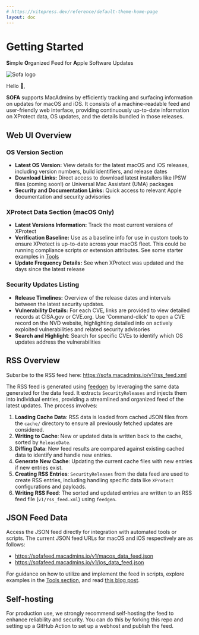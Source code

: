 ```yaml
---
# https://vitepress.dev/reference/default-theme-home-page
layout: doc
---
```


# Getting Started

**S**imple **O**rganized **F**eed for **A**pple Software Updates

![Sofa logo](./images/custom_logo.png "SOFA logo")

Hello 👋,

**SOFA** supports MacAdmins by efficiently tracking and surfacing information on updates for macOS and iOS. It consists of a machine-readable feed and user-friendly web interface, providing continuously up-to-date information on XProtect data, OS updates, and the details bundled in those releases.

## Web UI Overview

### OS Version Section

- **Latest OS Version:** View details for the latest macOS and iOS releases, including version numbers, build identifiers, and release dates
- **Download Links:** Direct access to download latest installers like IPSW files (coming soon!) or Universal Mac Assistant (UMA) packages
- **Security and Documentation Links:** Quick access to relevant Apple documentation and security advisories

### XProtect Data Section (macOS Only)

- **Latest Versions Information:** Track the most current versions of XProtect
- **Verification Baseline:** Use as a baseline info for use in custom tools to ensure XProtect is up-to-date across your macOS fleet. This could be running compliance scripts or extension attributes. See some starter examples in [Tools](https://github.com/macadmins/sofa/tree/main/tool-scripts)
- **Update Frequency Details:** See when XProtect was updated and the days since the latest release

### Security Updates Listing

- **Release Timelines:** Overview of the release dates and intervals between the latest security updates.
- **Vulnerability Details:**  For each CVE, links are provided to view detailed records at CISA.gov or CVE.org. Use 'Command-click' to open a CVE record on the NVD website, highlighting detailed info on actively exploited vulnerabilities and related security advisories
- **Search and Highlight**: Search for specific CVEs to identify which OS updates address the vulnerabilities

## RSS Overview

Subsribe to the RSS feed here: https://sofa.macadmins.io/v1/rss_feed.xml

The RSS feed is generated using [feedgen](https://feedgen.kiesow.be/) by leveraging the same data generated for the data feed. It extracts `SecurityReleases` and injects them into individual entries, providing a streamlined and organized feed of the latest updates. The process involves:

1. **Loading Cache Data**: RSS data is loaded from cached JSON files from the `cache/` directory to ensure all previously fetched updates are considered.
1. **Writing to Cache**: New or updated data is written back to the cache, sorted by `ReleaseDate`.
1. **Diffing Data**: New feed results are compared against existing cached data to identify and handle new entries.
1. **Generate New Cache**: Updating the current cache files with new entries if new entries exist.
1. **Creating RSS Entries**: `SecurityReleases` from the data feed are used to create RSS entries, including handling specific data like `XProtect` configurations and payloads.
1. **Writing RSS Feed**: The sorted and updated entries are written to an RSS feed file (`v1/rss_feed.xml`) using `feedgen`.

## JSON Feed Data

Access the JSON feed directly for integration with automated tools or scripts. The current JSON feed URLs for macOS and iOS respectively are as follows:

- https://sofafeed.macadmins.io/v1/macos_data_feed.json
- https://sofafeed.macadmins.io/v1/ios_data_feed.json

For guidance on how to utilize and implement the feed in scripts, explore examples in the [Tools section](https://github.com/macadmins/sofa/tree/main/tool-scripts), and read [this blog post](https://grahamrpugh.com/2024/07/22/sofa-new-feed.html).

## Self-hosting

For production use, we strongly recommend self-hosting the feed to enhance reliability and security. You can do this by forking this repo and setting up a GitHub Action to set up a webhost and publish the feed.

